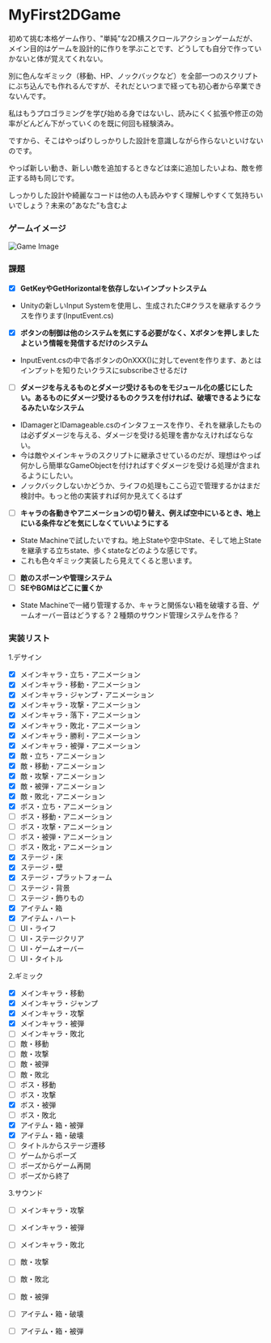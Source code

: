 # MyFirst2DGame

初めて挑む本格ゲーム作り、"単純"な2D横スクロールアクションゲームだが、メイン目的はゲームを設計的に作りを学ぶことです、どうしても自分で作っていかないと体が覚えてくれない。

別に色んなギミック（移動、HP、ノックバックなど）を全部一つのスクリプトにぶち込んでも作れるんですが、それだといつまで経っても初心者から卒業できないんです。

私はもうプロゴラミングを学び始める身ではないし、読みにくく拡張や修正の効率がどんどん下がっていくのを既に何回も経験済み。

ですから、そこはやっぱりしっかりした設計を意識しながら作らないといけないのです。

やっぱ新しい動き、新しい敵を追加するときなどは楽に追加したいよね、敵を修正する時も同じです。

しっかりした設計や綺麗なコードは他の人も読みやすく理解しやすくて気持ちいいでしょう？未来の”あなた”も含むよ


### ゲームイメージ
![Game Image](https://user-images.githubusercontent.com/90083396/141685124-151792c1-57eb-4429-a98f-4ba98c406f82.png)

### 課題
- [X] **GetKeyやGetHorizontalを依存しないインプットシステム**
- Unityの新しいInput Systemを使用し、生成されたC#クラスを継承するクラスを作ります(InputEvent.cs)

- [X] **ボタンの制御は他のシステムを気にする必要がなく、Xボタンを押しましたよという情報を発信するだけのシステム**
- InputEvent.csの中で各ボタンのOnXXX()に対してeventを作ります、あとはインプットを知りたいクラスにsubscribeさせるだけ

- [ ] **ダメージを与えるものとダメージ受けるものをモジュール化の感じにしたい。あるものにダメージ受けるものクラスを付ければ、破壊できるようになるみたいなシステム**
- IDamagerとIDamageable.csのインタフェースを作り、それを継承したものは必ずダメージを与える、ダメージを受ける処理を書かなえければならない。
- 今は敵やメインキャラのスクリプトに継承させているのだが、理想はやっぱ何かしら簡単なGameObjectを付ければすぐダメージを受ける処理が含まれるようにしたい。
- ノックバックしないかどうか、ライフの処理もここら辺で管理するかはまだ検討中。もっと他の実装すれば何か見えてくるはず

- [ ] **キャラの各動きやアニメーションの切り替え、例えば空中にいるとき、地上にいる条件などを気にしなくていいようにする** 
- State Machineで試したいですね。地上Stateや空中State、そして地上Stateを継承する立ちstate、歩くstateなどのような感じです。
- これも色々ギミック実装したら見えてくると思います。

- [ ] **敵のスポーンや管理システム** 
- [ ] **SEやBGMはどこに置くか**
- State Machineで一緒り管理するか、キャラと関係ない箱を破壊する音、ゲームオーバー音はどうする？２種類のサウンド管理システムを作る？

### 実装リスト
1.デサイン
- [X] メインキャラ・立ち・アニメーション
- [X] メインキャラ・移動・アニメーション
- [X] メインキャラ・ジャンプ・アニメーション
- [X] メインキャラ・攻撃・アニメーション
- [X] メインキャラ・落下・アニメーション
- [X] メインキャラ・敗北・アニメーション
- [X] メインキャラ・勝利・アニメーション
- [X] メインキャラ・被弾・アニメーション
- [X] 敵・立ち・アニメーション
- [X] 敵・移動・アニメーション
- [X] 敵・攻撃・アニメーション
- [X] 敵・被弾・アニメーション
- [X] 敵・敗北・アニメーション
- [X] ボス・立ち・アニメーション
- [ ] ボス・移動・アニメーション
- [ ] ボス・攻撃・アニメーション
- [ ] ボス・被弾・アニメーション
- [ ] ボス・敗北・アニメーション
- [X] ステージ・床
- [X] ステージ・壁
- [X] ステージ・プラットフォーム
- [ ] ステージ・背景
- [ ] ステージ・飾りもの
- [X] アイテム・箱
- [X] アイテム・ハート
- [ ] UI・ライフ
- [ ] UI・ステージクリア
- [ ] UI・ゲームオーバー
- [ ] UI・タイトル

2.ギミック
- [X] メインキャラ・移動
- [X] メインキャラ・ジャンプ
- [X] メインキャラ・攻撃
- [X] メインキャラ・被弾
- [ ] メインキャラ・敗北
- [ ] 敵・移動
- [ ] 敵・攻撃
- [ ] 敵・被弾
- [ ] 敵・敗北
- [ ] ボス・移動
- [ ] ボス・攻撃
- [X] ボス・被弾
- [ ] ボス・敗北
- [X] アイテム・箱・被弾
- [X] アイテム・箱・破壊
- [ ] タイトルからステージ遷移
- [ ] ゲームからポーズ
- [ ] ポーズからゲーム再開
- [ ] ポーズから終了

3.サウンド
- [ ] メインキャラ・攻撃
- [ ] メインキャラ・被弾
- [ ] メインキャラ・敗北
- [ ] 敵・攻撃
- [ ] 敵・敗北
- [ ] 敵・被弾
- [ ] アイテム・箱・破壊
- [ ] アイテム・箱・被弾


